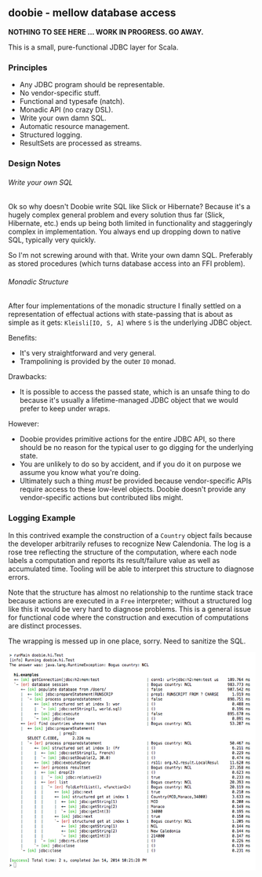 ## doobie - mellow database access

**NOTHING TO SEE HERE ... WORK IN PROGRESS. GO AWAY.**

This is a small, pure-functional JDBC layer for Scala.

### Principles

 - Any JDBC program should be representable.
 - No vendor-specific stuff.
 - Functional and typesafe (natch).
 - Monadic API (no crazy DSL).
 - Write your own damn SQL.
 - Automatic resource management.
 - Structured logging.
 - ResultSets are processed as streams.

### Design Notes

###### Write your own SQL

Ok so why doesn't Doobie write SQL like Slick or Hibernate? Because it's a hugely complex general problem and every solution thus far (Slick, Hibernate, etc.) ends up being both limited in functionality and staggeringly complex in implementation. You always end up dropping down to native SQL, typically very quickly.

So I'm not screwing around with that. Write your own damn SQL. Preferably as stored procedures (which turns database access into an FFI problem).

###### Monadic Structure

After four implementations of the monadic structure I finally settled on a representation of effectual actions with state-passing that is about as simple as it gets: `Kleisli[IO, S, A]` where `S` is the underlying JDBC object.

Benefits:

 - It's very straightforward and very general.
 - Trampolining is provided by the outer `IO` monad.

Drawbacks:

 - It is possible to access the passed state, which is an unsafe thing to do because it's usually a lifetime-managed JDBC object that we would prefer to keep under wraps. 

However: 

  - Doobie provides primitive actions for the entire JDBC API, so there should be no reason for the typical user to go digging for the underlying state.
  - You are unlikely to do so by accident, and if you do it on purpose we assume you know what you're doing.
  - Ultimately such a thing *must* be provided because vendor-specific APIs require access to these low-level objects. Doobie doesn't provide any vendor-specific actions but contributed libs might.



### Logging Example

In this contrived example the construction of a `Country` object fails because the developer arbitrarily refuses to recognize New Calendonia. The log is a rose tree reflecting the structure of the computation, where each node labels a computation and reports its result/failure value as well as accumulated time. Tooling will be able to interpret this structure to diagnose errors. 

Note that the structure has almost no relationship to the runtime stack trace because actions are executed in a `Free` interpreter; without a structured log like this it would be very hard to diagnose problems. This is a general issue for functional code where the construction and execution of computations are distinct processes.

The wrapping is messed up in one place, sorry. Need to sanitize the SQL.

![DigitalKiwi made me do this](log.png)
